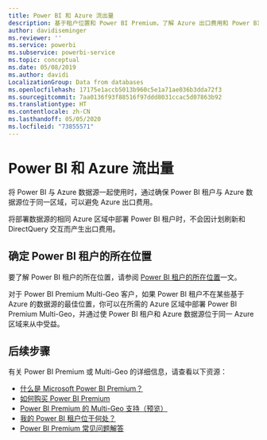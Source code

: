 ```yaml
---
title: Power BI 和 Azure 流出量
description: 基于租户位置和 Power BI Premium，了解 Azure 出口费用和 Power BI
author: davidiseminger
ms.reviewer: ''
ms.service: powerbi
ms.subservice: powerbi-service
ms.topic: conceptual
ms.date: 05/08/2019
ms.author: davidi
LocalizationGroup: Data from databases
ms.openlocfilehash: 17175e1accb5013b960c5e1a71ae036b3dda72f3
ms.sourcegitcommit: 7aa0136f93f88516f97ddd8031ccac5d07863b92
ms.translationtype: HT
ms.contentlocale: zh-CN
ms.lasthandoff: 05/05/2020
ms.locfileid: "73855571"
---
```

# <a name="power-bi-and-azure-egress"></a>Power BI 和 Azure 流出量

将 Power BI 与 Azure 数据源一起使用时，通过确保 Power BI 租户与 Azure 数据源位于同一区域，可以避免 Azure 出口费用。

将部署数据源的相同 Azure 区域中部署 Power BI 租户时，不会因计划刷新和 DirectQuery 交互而产生出口费用。 

## <a name="determining-where-your-power-bi-tenant-is-located"></a>确定 Power BI 租户的所在位置

要了解 Power BI 租户的所在位置，请参阅 [Power BI 租户的所在位置](service-admin-where-is-my-tenant-located.md)一文。

对于 Power BI Premium Multi-Geo 客户，如果 Power BI 租户不在某些基于 Azure 的数据源的最佳位置，你可以在所需的 Azure 区域中部署 Power BI Premium Multi-Geo，并通过使 Power BI 租户和 Azure 数据源位于同一 Azure 区域来从中受益。

## <a name="next-steps"></a>后续步骤

有关 Power BI Premium 或 Multi-Geo 的详细信息，请查看以下资源：

* [什么是 Microsoft Power BI Premium？](service-premium-what-is.md)
* [如何购买 Power BI Premium](service-admin-premium-purchase.md)
* [Power BI Premium 的 Multi-Geo 支持（预览）](service-admin-premium-multi-geo.md)
* [我的 Power BI 租户位于何处？](service-admin-where-is-my-tenant-located.md)
* [Power BI Premium 常见问题解答](service-premium-faq.md)


